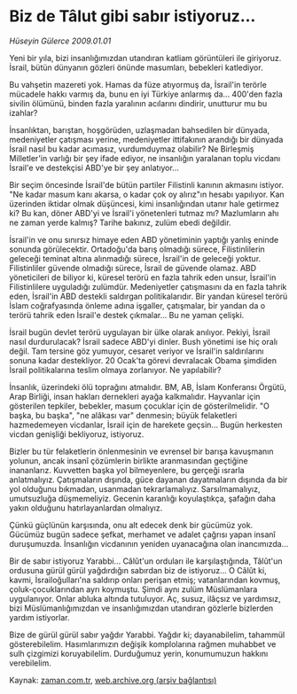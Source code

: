 # Biz de Tâlut gibi sabır istiyoruz...

*Hüseyin Gülerce 2009.01.01*

<tr><td class="metin" colspan="2" style="padding-top: 20px; padding-left: 5px; padding-right: 10px;">Yeni bir yıla, bizi insanlığımızdan utandıran katliam görüntüleri ile giriyoruz. İsrail, bütün dünyanın gözleri önünde masumları, bebekleri katlediyor.</td></tr><tr><td class="metin" colspan="2" style="padding-top: 20px; padding-left: 5px; padding-right: 10px;"><p>Bu vahşetin mazereti yok. Hamas da füze atıyormuş da, İsrail'in terörle mücadele hakkı varmış da, bunu en iyi Türkiye anlarmış da... 400'den fazla sivilin ölümünü, binden fazla yaralının acılarını dindirir, unutturur mu bu izahlar?
<p>İnsanlıktan, barıştan, hoşgörüden, uzlaşmadan bahsedilen bir dünyada, medeniyetler çatışması yerine, medeniyetler ittifakının arandığı bir dünyada İsrail nasıl bu kadar acımasız, vurdumduymaz olabilir? Ne Birleşmiş Milletler'in varlığı bir şey ifade ediyor, ne insanlığın yaralanan toplu vicdanı İsrail'e ve destekçisi ABD'ye bir şey anlatıyor...
<p>Bir seçim öncesinde İsrail'de bütün partiler Filistinli kanının akmasını istiyor. "Ne kadar masum kanı akarsa, o kadar çok oy alırız"ın hesabı yapılıyor. Kan üzerinden iktidar olmak düşüncesi, kimi insanlığından utanır hale getirmez ki? Bu kan, döner ABD'yi ve İsrail'i yönetenleri tutmaz mı? Mazlumların ahı ne zaman yerde kalmış? Tarihe bakınız, zulüm ebedi değildir.
<p>İsrail'in ve onu sınırsız himaye eden ABD yönetiminin yaptığı yanlış eninde sonunda görülecektir. Ortadoğu'da barış olmadığı sürece, Filistinlilerin geleceği teminat altına alınmadığı sürece, İsrail'in de geleceği yoktur. Filistinliler güvende olmadığı sürece, İsrail de güvende olamaz. ABD yöneticileri de biliyor ki, küresel terörü en fazla tahrik eden unsur, İsrail'in Filistinlilere uyguladığı zulümdür. Medeniyetler çatışmasını da en fazla tahrik eden, İsrail'in ABD destekli saldırgan politikalarıdır. Bir yandan küresel terörü İslam coğrafyasında önleme adına işgaller, çatışmalar, bir yandan da o terörü tahrik eden İsrail'e destek çıkmalar... Bu ne yaman çelişki.
<p>İsrail bugün devlet terörü uygulayan bir ülke olarak anılıyor. Pekiyi, İsrail nasıl durdurulacak? İsrail sadece ABD'yi dinler. Bush yönetimi ise hiç oralı değil. Tam tersine göz yumuyor, cesaret veriyor ve İsrail'in saldırılarını sonuna kadar destekliyor. 20 Ocak'ta görevi devralacak Obama şimdiden İsrail politikalarına teslim olmaya zorlanıyor. Ne yapılabilir?
<p>İnsanlık, üzerindeki ölü toprağını atmalıdır. BM, AB, İslam Konferansı Örgütü, Arap Birliği, insan hakları dernekleri ayağa kalkmalıdır. Hayvanlar için gösterilen tepkiler, bebekler, masum çocuklar için de gösterilmelidir. "O başka, bu başka", "ne alâkası var" denmesin; büyük felaketleri hazmedemeyen vicdanlar, İsrail için de harekete geçsin... Bugün herkesten vicdan genişliği bekliyoruz, istiyoruz.
<p>Bizler bu tür felaketlerin önlenmesinin ve evrensel bir barışa kavuşmanın yolunun, ancak insanî çözümlerin birlikte aranmasından geçtiğine inananlarız. Kuvvetten başka yol bilmeyenlere, bu gerçeği ısrarla anlatmalıyız. Çatışmaların dışında, güce dayanan dayatmaların dışında da bir yol olduğunu bıkmadan, usanmadan tekrarlamalıyız. Sarsılmamalıyız, umutsuzluğa düşmemeliyiz. Gecenin karanlığı koyulaştıkça, şafağın daha yakın olduğunu hatırlayanlardan olmalıyız.
<p>Çünkü güçlünün karşısında, onu alt edecek denk bir gücümüz yok. Gücümüz bugün sadece şefkat, merhamet ve adalet çağrısı yapan insanî duruşumuzda. İnsanlığın vicdanının yeniden uyanacağına olan inancımızda... 
<p>Bir de sabır istiyoruz Yarabbi... Câlût'un orduları ile karşılaştığında, Tâlût'un ordusuna gürül gürül yağdırdığın sabırdan biz de istiyoruz... O Câlût ki, kavmi, İsrailoğulları'na saldırıp onları perişan etmiş; vatanlarından kovmuş, çoluk-çocuklarından ayrı koymuştu. Şimdi aynı zulüm Müslümanlara uygulanıyor. Onlar abluka altında tutuluyor. Aç, susuz, ilâçsız ve yardımsız, bizi Müslümanlığımızdan ve insanlığımızdan utandıran gözlerle bizlerden yardım istiyorlar.
<p>Bize de gürül gürül sabır yağdır Yarabbi. Yağdır ki; dayanabilelim, tahammül gösterebilelim. Hasımlarımızın değişik komplolarına rağmen muhabbet ve sulh çizgimizi koruyabilelim. Durduğumuz yerin, konumumuzun hakkını verebilelim.<br/></p></p></p></p></p></p></p></p></p></p></td></tr>

Kaynak: [zaman.com.tr](http://zaman.com.tr/yazar.do?yazino=790513), [web.archive.org (arşiv bağlantısı)](http://web.archive.org/web/20090113220752/http://zaman.com.tr:80/yazar.do?yazino=790513)

